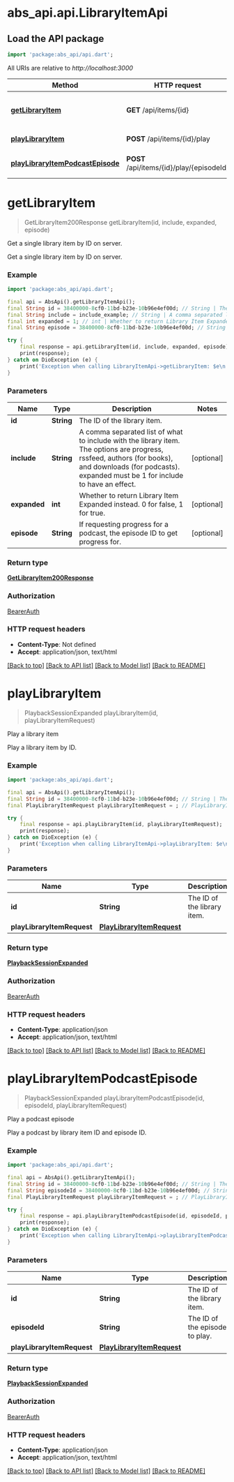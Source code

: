 # abs_api.api.LibraryItemApi

## Load the API package
```dart
import 'package:abs_api/api.dart';
```

All URIs are relative to *http://localhost:3000*

Method | HTTP request | Description
------------- | ------------- | -------------
[**getLibraryItem**](LibraryItemApi.md#getlibraryitem) | **GET** /api/items/{id} | Get a single library item by ID on server.
[**playLibraryItem**](LibraryItemApi.md#playlibraryitem) | **POST** /api/items/{id}/play | Play a library item
[**playLibraryItemPodcastEpisode**](LibraryItemApi.md#playlibraryitempodcastepisode) | **POST** /api/items/{id}/play/{episodeId} | Play a podcast episode


# **getLibraryItem**
> GetLibraryItem200Response getLibraryItem(id, include, expanded, episode)

Get a single library item by ID on server.

Get a single library item by ID on server.

### Example
```dart
import 'package:abs_api/api.dart';

final api = AbsApi().getLibraryItemApi();
final String id = 38400000-8cf0-11bd-b23e-10b96e4ef00d; // String | The ID of the library item.
final String include = include_example; // String | A comma separated list of what to include with the library item. The options are progress, rssfeed, authors (for books), and downloads (for podcasts). expanded must be 1 for include to have an effect.
final int expanded = 1; // int | Whether to return Library Item Expanded instead. 0 for false, 1 for true.
final String episode = 38400000-8cf0-11bd-b23e-10b96e4ef00d; // String | If requesting progress for a podcast, the episode ID to get progress for.

try {
    final response = api.getLibraryItem(id, include, expanded, episode);
    print(response);
} catch on DioException (e) {
    print('Exception when calling LibraryItemApi->getLibraryItem: $e\n');
}
```

### Parameters

Name | Type | Description  | Notes
------------- | ------------- | ------------- | -------------
 **id** | **String**| The ID of the library item. | 
 **include** | **String**| A comma separated list of what to include with the library item. The options are progress, rssfeed, authors (for books), and downloads (for podcasts). expanded must be 1 for include to have an effect. | [optional] 
 **expanded** | **int**| Whether to return Library Item Expanded instead. 0 for false, 1 for true. | [optional] 
 **episode** | **String**| If requesting progress for a podcast, the episode ID to get progress for. | [optional] 

### Return type

[**GetLibraryItem200Response**](GetLibraryItem200Response.md)

### Authorization

[BearerAuth](../README.md#BearerAuth)

### HTTP request headers

 - **Content-Type**: Not defined
 - **Accept**: application/json, text/html

[[Back to top]](#) [[Back to API list]](../README.md#documentation-for-api-endpoints) [[Back to Model list]](../README.md#documentation-for-models) [[Back to README]](../README.md)

# **playLibraryItem**
> PlaybackSessionExpanded playLibraryItem(id, playLibraryItemRequest)

Play a library item

Play a library item by ID.

### Example
```dart
import 'package:abs_api/api.dart';

final api = AbsApi().getLibraryItemApi();
final String id = 38400000-8cf0-11bd-b23e-10b96e4ef00d; // String | The ID of the library item.
final PlayLibraryItemRequest playLibraryItemRequest = ; // PlayLibraryItemRequest | 

try {
    final response = api.playLibraryItem(id, playLibraryItemRequest);
    print(response);
} catch on DioException (e) {
    print('Exception when calling LibraryItemApi->playLibraryItem: $e\n');
}
```

### Parameters

Name | Type | Description  | Notes
------------- | ------------- | ------------- | -------------
 **id** | **String**| The ID of the library item. | 
 **playLibraryItemRequest** | [**PlayLibraryItemRequest**](PlayLibraryItemRequest.md)|  | 

### Return type

[**PlaybackSessionExpanded**](PlaybackSessionExpanded.md)

### Authorization

[BearerAuth](../README.md#BearerAuth)

### HTTP request headers

 - **Content-Type**: application/json
 - **Accept**: application/json, text/html

[[Back to top]](#) [[Back to API list]](../README.md#documentation-for-api-endpoints) [[Back to Model list]](../README.md#documentation-for-models) [[Back to README]](../README.md)

# **playLibraryItemPodcastEpisode**
> PlaybackSessionExpanded playLibraryItemPodcastEpisode(id, episodeId, playLibraryItemRequest)

Play a podcast episode

Play a podcast by library item ID and episode ID.

### Example
```dart
import 'package:abs_api/api.dart';

final api = AbsApi().getLibraryItemApi();
final String id = 38400000-8cf0-11bd-b23e-10b96e4ef00d; // String | The ID of the library item.
final String episodeId = 38400000-8cf0-11bd-b23e-10b96e4ef00d; // String | The ID of the episode to play.
final PlayLibraryItemRequest playLibraryItemRequest = ; // PlayLibraryItemRequest | 

try {
    final response = api.playLibraryItemPodcastEpisode(id, episodeId, playLibraryItemRequest);
    print(response);
} catch on DioException (e) {
    print('Exception when calling LibraryItemApi->playLibraryItemPodcastEpisode: $e\n');
}
```

### Parameters

Name | Type | Description  | Notes
------------- | ------------- | ------------- | -------------
 **id** | **String**| The ID of the library item. | 
 **episodeId** | **String**| The ID of the episode to play. | 
 **playLibraryItemRequest** | [**PlayLibraryItemRequest**](PlayLibraryItemRequest.md)|  | 

### Return type

[**PlaybackSessionExpanded**](PlaybackSessionExpanded.md)

### Authorization

[BearerAuth](../README.md#BearerAuth)

### HTTP request headers

 - **Content-Type**: application/json
 - **Accept**: application/json, text/html

[[Back to top]](#) [[Back to API list]](../README.md#documentation-for-api-endpoints) [[Back to Model list]](../README.md#documentation-for-models) [[Back to README]](../README.md)

